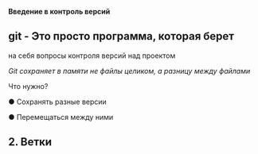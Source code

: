 **Введение в контроль версий**

## git - Это просто программа, которая берет
на себя вопросы контроля версий
над проектом 





*Git сохраняет в памяти не файлы целиком,
а разницу между файлами*



Что нужно?

 ● Сохранять разные версии

● Перемещаться между ними

## 2. Ветки
